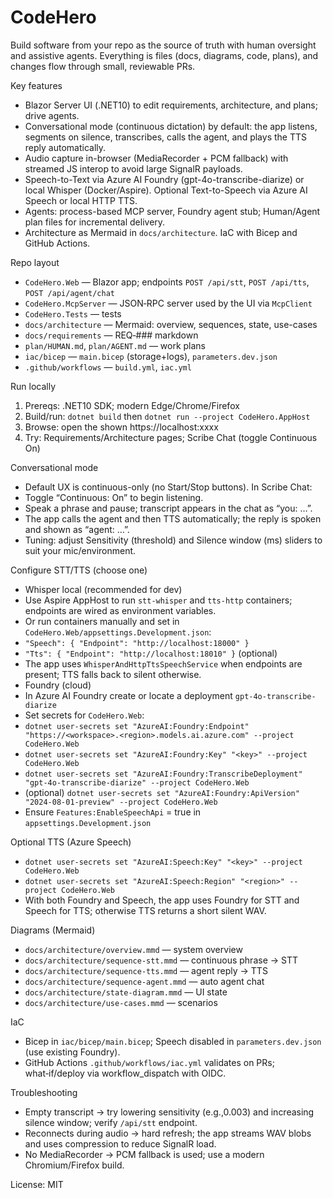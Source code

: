 # CodeHero

Build software from your repo as the source of truth with human oversight and assistive agents. Everything is files (docs, diagrams, code, plans), and changes flow through small, reviewable PRs.

Key features
- Blazor Server UI (.NET10) to edit requirements, architecture, and plans; drive agents.
- Conversational mode (continuous dictation) by default: the app listens, segments on silence, transcribes, calls the agent, and plays the TTS reply automatically.
- Audio capture in-browser (MediaRecorder + PCM fallback) with streamed JS interop to avoid large SignalR payloads.
- Speech-to-Text via Azure AI Foundry (gpt-4o-transcribe-diarize) or local Whisper (Docker/Aspire). Optional Text-to-Speech via Azure AI Speech or local HTTP TTS.
- Agents: process-based MCP server, Foundry agent stub; Human/Agent plan files for incremental delivery.
- Architecture as Mermaid in `docs/architecture`. IaC with Bicep and GitHub Actions.

Repo layout
- `CodeHero.Web` — Blazor app; endpoints `POST /api/stt`, `POST /api/tts`, `POST /api/agent/chat`
- `CodeHero.McpServer` — JSON‑RPC server used by the UI via `McpClient`
- `CodeHero.Tests` — tests
- `docs/architecture` — Mermaid: overview, sequences, state, use-cases
- `docs/requirements` — REQ‑### markdown
- `plan/HUMAN.md`, `plan/AGENT.md` — work plans
- `iac/bicep` — `main.bicep` (storage+logs), `parameters.dev.json`
- `.github/workflows` — `build.yml`, `iac.yml`

Run locally
1) Prereqs: .NET10 SDK; modern Edge/Chrome/Firefox
2) Build/run: `dotnet build` then `dotnet run --project CodeHero.AppHost`
3) Browse: open the shown https://localhost:xxxx
4) Try: Requirements/Architecture pages; Scribe Chat (toggle Continuous On)

Conversational mode
- Default UX is continuous-only (no Start/Stop buttons). In Scribe Chat:
 - Toggle “Continuous: On” to begin listening.
 - Speak a phrase and pause; transcript appears in the chat as “you: …”.
 - The app calls the agent and then TTS automatically; the reply is spoken and shown as “agent: …”.
- Tuning: adjust Sensitivity (threshold) and Silence window (ms) sliders to suit your mic/environment.

Configure STT/TTS (choose one)
- Whisper local (recommended for dev)
 - Use Aspire AppHost to run `stt-whisper` and `tts-http` containers; endpoints are wired as environment variables.
 - Or run containers manually and set in `CodeHero.Web/appsettings.Development.json`:
 - `"Speech": { "Endpoint": "http://localhost:18000" }`
 - `"Tts": { "Endpoint": "http://localhost:18010" }` (optional)
 - The app uses `WhisperAndHttpTtsSpeechService` when endpoints are present; TTS falls back to silent otherwise.
- Foundry (cloud)
 - In Azure AI Foundry create or locate a deployment `gpt-4o-transcribe-diarize`
 - Set secrets for `CodeHero.Web`:
 - `dotnet user-secrets set "AzureAI:Foundry:Endpoint" "https://<workspace>.<region>.models.ai.azure.com" --project CodeHero.Web`
 - `dotnet user-secrets set "AzureAI:Foundry:Key" "<key>" --project CodeHero.Web`
 - `dotnet user-secrets set "AzureAI:Foundry:TranscribeDeployment" "gpt-4o-transcribe-diarize" --project CodeHero.Web`
 - (optional) `dotnet user-secrets set "AzureAI:Foundry:ApiVersion" "2024-08-01-preview" --project CodeHero.Web`
 - Ensure `Features:EnableSpeechApi` = true in `appsettings.Development.json`

Optional TTS (Azure Speech)
- `dotnet user-secrets set "AzureAI:Speech:Key" "<key>" --project CodeHero.Web`
- `dotnet user-secrets set "AzureAI:Speech:Region" "<region>" --project CodeHero.Web`
- With both Foundry and Speech, the app uses Foundry for STT and Speech for TTS; otherwise TTS returns a short silent WAV.

Diagrams (Mermaid)
- `docs/architecture/overview.mmd` — system overview
- `docs/architecture/sequence-stt.mmd` — continuous phrase → STT
- `docs/architecture/sequence-tts.mmd` — agent reply → TTS
- `docs/architecture/sequence-agent.mmd` — auto agent chat
- `docs/architecture/state-diagram.mmd` — UI state
- `docs/architecture/use-cases.mmd` — scenarios

IaC
- Bicep in `iac/bicep/main.bicep`; Speech disabled in `parameters.dev.json` (use existing Foundry).
- GitHub Actions `.github/workflows/iac.yml` validates on PRs; what‑if/deploy via workflow_dispatch with OIDC.

Troubleshooting
- Empty transcript → try lowering sensitivity (e.g.,0.003) and increasing silence window; verify `/api/stt` endpoint.
- Reconnects during audio → hard refresh; the app streams WAV blobs and uses compression to reduce SignalR load.
- No MediaRecorder → PCM fallback is used; use a modern Chromium/Firefox build.

License: MIT
